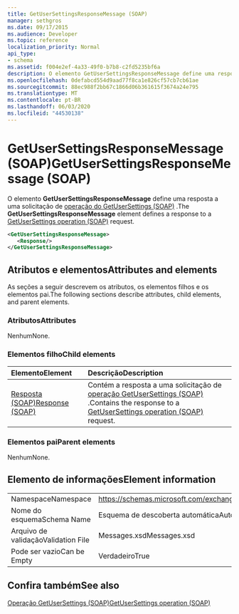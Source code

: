 ```yaml
---
title: GetUserSettingsResponseMessage (SOAP)
manager: sethgros
ms.date: 09/17/2015
ms.audience: Developer
ms.topic: reference
localization_priority: Normal
api_type:
- schema
ms.assetid: f004e2ef-4a33-49f0-b7b8-c2fd5235bf6a
description: O elemento GetUserSettingsResponseMessage define uma resposta a uma solicitação de operação do GetUserSettings (SOAP).
ms.openlocfilehash: 0defabcd554d9aad77f8ca1e826cf57cb7cb61ae
ms.sourcegitcommit: 88ec988f2bb67c1866d06b361615f3674a24e795
ms.translationtype: MT
ms.contentlocale: pt-BR
ms.lasthandoff: 06/03/2020
ms.locfileid: "44530138"
---
```

# <a name="getusersettingsresponsemessage-soap"></a><span data-ttu-id="d9ed5-103">GetUserSettingsResponseMessage (SOAP)</span><span class="sxs-lookup"><span data-stu-id="d9ed5-103">GetUserSettingsResponseMessage (SOAP)</span></span>

<span data-ttu-id="d9ed5-104">O elemento **GetUserSettingsResponseMessage** define uma resposta a uma solicitação de [operação do GetUserSettings (SOAP)](getusersettings-operation-soap.md) .</span><span class="sxs-lookup"><span data-stu-id="d9ed5-104">The **GetUserSettingsResponseMessage** element defines a response to a [GetUserSettings operation (SOAP)](getusersettings-operation-soap.md) request.</span></span> 
  
```XML
<GetUserSettingsResponseMessage>
   <Response/>
</GetUserSettingsResponseMessage>
```

## <a name="attributes-and-elements"></a><span data-ttu-id="d9ed5-105">Atributos e elementos</span><span class="sxs-lookup"><span data-stu-id="d9ed5-105">Attributes and elements</span></span>

<span data-ttu-id="d9ed5-106">As seções a seguir descrevem os atributos, os elementos filhos e os elementos pai.</span><span class="sxs-lookup"><span data-stu-id="d9ed5-106">The following sections describe attributes, child elements, and parent elements.</span></span>
  
### <a name="attributes"></a><span data-ttu-id="d9ed5-107">Atributos</span><span class="sxs-lookup"><span data-stu-id="d9ed5-107">Attributes</span></span>

<span data-ttu-id="d9ed5-108">Nenhum</span><span class="sxs-lookup"><span data-stu-id="d9ed5-108">None.</span></span>
  
### <a name="child-elements"></a><span data-ttu-id="d9ed5-109">Elementos filho</span><span class="sxs-lookup"><span data-stu-id="d9ed5-109">Child elements</span></span>

|<span data-ttu-id="d9ed5-110">**Elemento**</span><span class="sxs-lookup"><span data-stu-id="d9ed5-110">**Element**</span></span>|<span data-ttu-id="d9ed5-111">**Descrição**</span><span class="sxs-lookup"><span data-stu-id="d9ed5-111">**Description**</span></span>|
|:-----|:-----|
|[<span data-ttu-id="d9ed5-112">Resposta (SOAP)</span><span class="sxs-lookup"><span data-stu-id="d9ed5-112">Response (SOAP)</span></span>](response-soap.md) <br/> |<span data-ttu-id="d9ed5-113">Contém a resposta a uma solicitação de [operação GetUserSettings (SOAP)](getusersettings-operation-soap.md) .</span><span class="sxs-lookup"><span data-stu-id="d9ed5-113">Contains the response to a [GetUserSettings operation (SOAP)](getusersettings-operation-soap.md) request.</span></span>  <br/> |
   
### <a name="parent-elements"></a><span data-ttu-id="d9ed5-114">Elementos pai</span><span class="sxs-lookup"><span data-stu-id="d9ed5-114">Parent elements</span></span>

<span data-ttu-id="d9ed5-115">Nenhum</span><span class="sxs-lookup"><span data-stu-id="d9ed5-115">None.</span></span>
  
## <a name="element-information"></a><span data-ttu-id="d9ed5-116">Elemento de informações</span><span class="sxs-lookup"><span data-stu-id="d9ed5-116">Element information</span></span>

|||
|:-----|:-----|
|<span data-ttu-id="d9ed5-117">Namespace</span><span class="sxs-lookup"><span data-stu-id="d9ed5-117">Namespace</span></span>  <br/> |https://schemas.microsoft.com/exchange/2010/Autodiscover  <br/> |
|<span data-ttu-id="d9ed5-118">Nome do esquema</span><span class="sxs-lookup"><span data-stu-id="d9ed5-118">Schema Name</span></span>  <br/> |<span data-ttu-id="d9ed5-119">Esquema de descoberta automática</span><span class="sxs-lookup"><span data-stu-id="d9ed5-119">Autodiscover schema</span></span>  <br/> |
|<span data-ttu-id="d9ed5-120">Arquivo de validação</span><span class="sxs-lookup"><span data-stu-id="d9ed5-120">Validation File</span></span>  <br/> |<span data-ttu-id="d9ed5-121">Messages.xsd</span><span class="sxs-lookup"><span data-stu-id="d9ed5-121">Messages.xsd</span></span>  <br/> |
|<span data-ttu-id="d9ed5-122">Pode ser vazio</span><span class="sxs-lookup"><span data-stu-id="d9ed5-122">Can be Empty</span></span>  <br/> |<span data-ttu-id="d9ed5-123">Verdadeiro</span><span class="sxs-lookup"><span data-stu-id="d9ed5-123">True</span></span>  <br/> |
   
## <a name="see-also"></a><span data-ttu-id="d9ed5-124">Confira também</span><span class="sxs-lookup"><span data-stu-id="d9ed5-124">See also</span></span>



[<span data-ttu-id="d9ed5-125">Operação GetUserSettings (SOAP)</span><span class="sxs-lookup"><span data-stu-id="d9ed5-125">GetUserSettings operation (SOAP)</span></span>](getusersettings-operation-soap.md)

